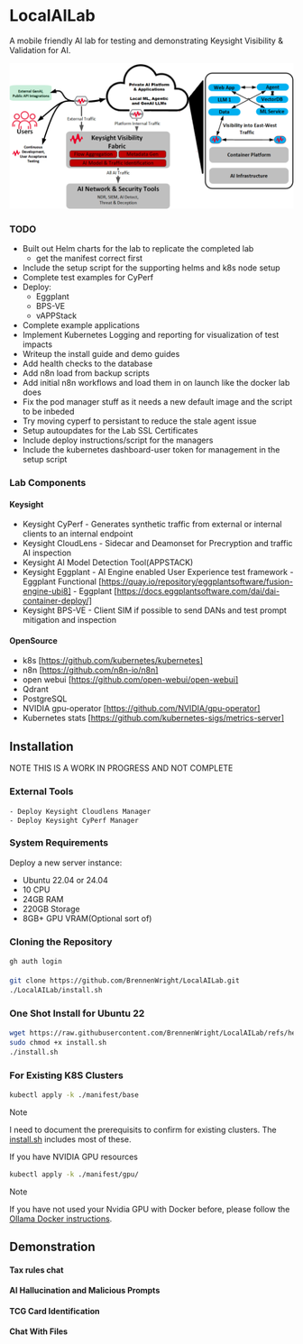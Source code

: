 # LocalAILab
A mobile friendly AI lab for testing and demonstrating Keysight Visibility &amp; Validation for AI.

![ai solutions diagram](https://github.com/BrennenWright/LocalAILab/blob/main/AISolutionsClean.png?raw=true)

### TODO

- Built out Helm charts for the lab to replicate the completed lab
	- get the manifest correct first
- Include the setup script for the supporting helms and k8s node setup
- Complete test examples for CyPerf
- Deploy: 
	- Eggplant
	- BPS-VE
	- vAPPStack
- Complete example applications
- Implement Kubernetes Logging and reporting for visualization of test impacts
- Writeup the install guide and demo guides
- Add health checks to the database
- Add n8n load from backup scripts
- Add initial n8n workflows and load them in on launch like the docker lab does
- Fix the pod manager stuff as it needs a new default image and the script to be inbeded
- Try moving cyperf to persistant to reduce the stale agent issue
- Setup autoupdates for the Lab SSL Certificates 
- Include deploy instructions/script for the managers
- Include the kubernetes dashboard-user token for management in the setup script


### Lab Components

#### Keysight
- Keysight CyPerf - Generates synthetic traffic from external or internal clients to an internal endpoint
- Keysight CloudLens - Sidecar and Deamonset for Precryption and traffic AI inspection
- Keysight AI Model Detection Tool(APPSTACK)
- Keysight Eggplant - AI Engine enabled User Experience test framework
        - Eggplant Functional [https://quay.io/repository/eggplantsoftware/fusion-engine-ubi8]
        - Eggplant [https://docs.eggplantsoftware.com/dai/dai-container-deploy/]
- Keysight BPS-VE - Client SIM if possible to send DANs and test prompt mitigation and inspection

#### OpenSource
- k8s [https://github.com/kubernetes/kubernetes]
- n8n [https://github.com/n8n-io/n8n]
- open webui [https://github.com/open-webui/open-webui]
- Qdrant
- PostgreSQL
- NVIDIA gpu-operator [https://github.com/NVIDIA/gpu-operator]
- Kubernetes stats [https://github.com/kubernetes-sigs/metrics-server]

## Installation

NOTE THIS IS A WORK IN PROGRESS AND NOT COMPLETE


### External Tools

	- Deploy Keysight Cloudlens Manager
	- Deploy Keysight CyPerf Manager


### System Requirements

Deploy a new server instance:

- Ubuntu 22.04 or 24.04
- 10 	CPU
- 24GB 	RAM
- 220GB Storage
- 8GB+	GPU VRAM(Optional sort of)


### Cloning the Repository

```bash
gh auth login

git clone https://github.com/BrennenWright/LocalAILab.git
./LocalAILab/install.sh
```


### One Shot Install for Ubuntu 22

```bash
wget https://raw.githubusercontent.com/BrennenWright/LocalAILab/refs/heads/main/install.sh?token=GHSAT0AAAAAAC6BNVYPLYQXOKREF5VN62RKZ62IJVA
sudo chmod +x install.sh
./install.sh
```

### For Existing K8S Clusters

```bash
kubectl apply -k ./manifest/base
```

> [!NOTE]
> I need to document the prerequisits to confirm for existing clusters. The  
> [install.sh](install.sh) includes most of these.



If you have NVIDIA GPU resources

```bash
kubectl apply -k ./manifest/gpu/
```

> [!NOTE]
> If you have not used your Nvidia GPU with Docker before, please follow the
> [Ollama Docker instructions](https://github.com/ollama/ollama/blob/main/docs/docker.md).


## Demonstration

#### Tax rules chat

#### AI Hallucination and Malicious Prompts

#### TCG Card Identification

#### Chat With Files
